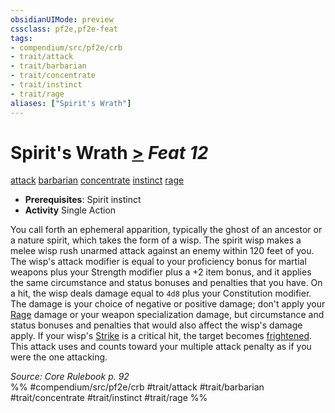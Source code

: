 ```yaml
---
obsidianUIMode: preview
cssclass: pf2e,pf2e-feat
tags:
- compendium/src/pf2e/crb
- trait/attack
- trait/barbarian
- trait/concentrate
- trait/instinct
- trait/rage
aliases: ["Spirit's Wrath"]
---
```

# Spirit's Wrath  [>](../../rules/core-rulebook/chapter-9-playing-the-game.md#Actions "Single Action") *Feat 12*  
[attack](../../rules/traits/attack.md)  [barbarian](../../rules/traits/barbarian.md)  [concentrate](../../rules/traits/concentrate.md)  [instinct](../../rules/traits/instinct.md)  [rage](../../rules/traits/rage.md)  

- **Prerequisites**: Spirit instinct
- **Activity** Single Action

You call forth an ephemeral apparition, typically the ghost of an ancestor or a nature spirit, which takes the form of a wisp. The spirit wisp makes a melee wisp rush unarmed attack against an enemy within 120 feet of you. The wisp's attack modifier is equal to your proficiency bonus for martial weapons plus your Strength modifier plus a +2 item bonus, and it applies the same circumstance and status bonuses and penalties that you have. On a hit, the wisp deals damage equal to `4d8` plus your Constitution modifier. The damage is your choice of negative or positive damage; don't apply your [Rage](../../rules/actions/rage.md) damage or your weapon specialization damage, but circumstance and status bonuses and penalties that would also affect the wisp's damage apply. If your wisp's [Strike](../../rules/actions/strike.md) is a critical hit, the target becomes [frightened](../../rules/conditions.md#Frightened). This attack uses and counts toward your multiple attack penalty as if you were the one attacking.

*Source: Core Rulebook p. 92*  
%% #compendium/src/pf2e/crb #trait/attack #trait/barbarian #trait/concentrate #trait/instinct #trait/rage %%